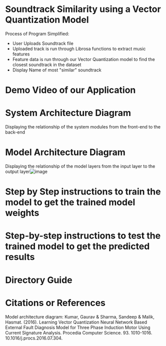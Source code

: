 
# Soundtrack Similarity using a Vector Quantization Model

Process of Program Simplified:
  - User Uploads Soundtrack file
  - Uploaded track is run through Librosa functions to extract music features
  - Feature data is run through our Vector Quantization model to find the closest soundtrack in the dataset
  - Display Name of most "similar" soundtrack

# Demo Video of our Application

# System Architecture Diagram
  Displaying the relationship of the system modules from the front-end to the back-end
  
# Model Architecture Diagram
  Displaying the relationship of the model layers from the input layer to the output layer![image](https://user-images.githubusercontent.com/97644172/206308928-1f2f2084-8f80-4801-aae5-bd29debd005b.png)

  
  
  
# Step by Step instructions to train the model to get the trained model weights
  

# Step-by-step instructions to test the trained model to get the predicted results
  
# Directory Guide

# Citations or References
  Model architecture diagram: Kumar, Gaurav & Sharma, Sandeep & Malik, Hasmat. (2016). Learning Vector Quantization Neural Network Based External Fault Diagnosis Model for Three Phase Induction Motor Using Current Signature Analysis. Procedia Computer Science. 93. 1010-1016. 10.1016/j.procs.2016.07.304. 







  


